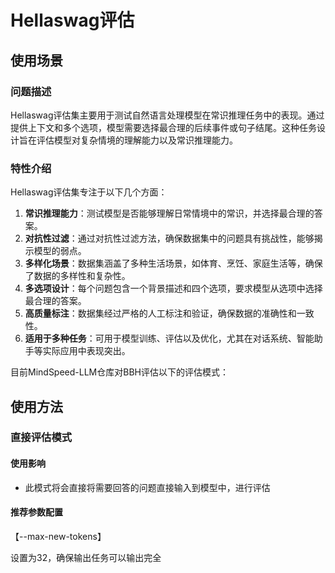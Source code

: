 # Hellaswag评估

## 使用场景

### 问题描述

Hellaswag评估集主要用于测试自然语言处理模型在常识推理任务中的表现。通过提供上下文和多个选项，模型需要选择最合理的后续事件或句子结尾。这种任务设计旨在评估模型对复杂情境的理解能力以及常识推理能力。

### 特性介绍

Hellaswag评估集专注于以下几个方面：
1. **常识推理能力**：测试模型是否能够理解日常情境中的常识，并选择最合理的答案。
2. **对抗性过滤**：通过对抗性过滤方法，确保数据集中的问题具有挑战性，能够揭示模型的弱点。
3. **多样化场景**：数据集涵盖了多种生活场景，如体育、烹饪、家庭生活等，确保了数据的多样性和复杂性。
4. **多选项设计**：每个问题包含一个背景描述和四个选项，要求模型从选项中选择最合理的答案。
5. **高质量标注**：数据集经过严格的人工标注和验证，确保数据的准确性和一致性。
6. **适用于多种任务**：可用于模型训练、评估以及优化，尤其在对话系统、智能助手等实际应用中表现突出。

目前MindSpeed-LLM仓库对BBH评估以下的评估模式：

## 使用方法

### 直接评估模式

#### 使用影响

 - 此模式将会直接将需要回答的问题直接输入到模型中，进行评估

#### 推荐参数配置

【--max-new-tokens】

设置为32，确保输出任务可以输出完全